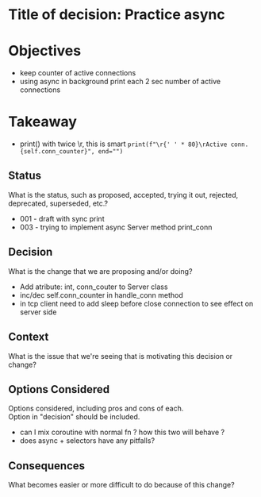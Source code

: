 
# Title of decision: Practice async

# Objectives
- keep counter of active connections
- using async in background print each 2 sec number of active connections

# Takeaway
- print() with twice \r, this is smart  `print(f"\r{' ' * 80}\rActive conn. {self.conn_counter}", end="")`

## Status
What is the status, such as proposed, accepted, trying it out, rejected, deprecated, superseded, etc.?
- 001 - draft with sync print
- 003 - trying to implement async Server method print_conn

## Decision
What is the change that we are proposing and/or doing?
- Add atribute: int, conn_couter to Server class
- inc/dec self.conn_counter in handle_conn method
- in tcp client need to add sleep before close connection to see effect on server side

## Context
What is the issue that we're seeing that is motivating this decision or change?

## Options Considered
Options considered, including pros and cons of each.  
Option in "decision" should be included.
- can I mix coroutine with normal fn ? how this two will behave ?
- does async + selectors have any pitfalls?

## Consequences
What becomes easier or more difficult to do because of this change?